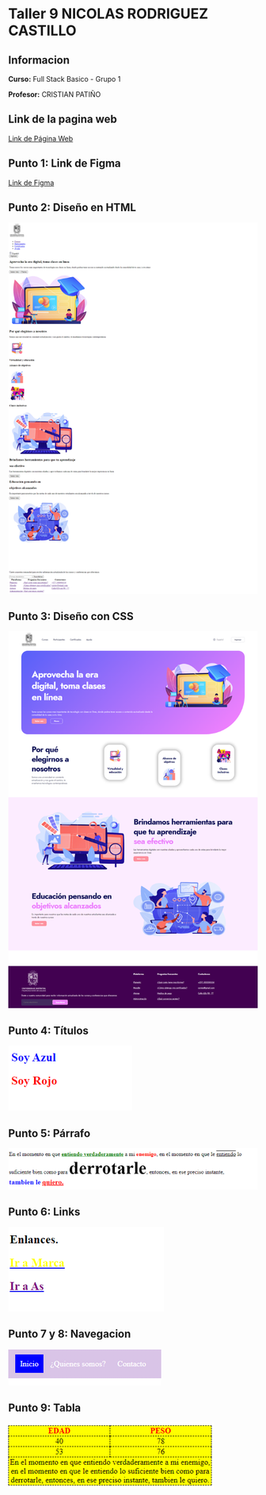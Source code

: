 <h1>Taller 9 NICOLAS RODRIGUEZ CASTILLO</h1>
<h2>Informacion</h2>
<p><b>Curso:</b> Full Stack Basico - Grupo 1</p>
<p><b>Profesor:</b> CRISTIAN PATIÑO</p>


<h2>Link de la pagina web</h2>
<a href = "https://nic0lassr.github.io/full-stack-basico/" target="_blank"> Link de Página Web </a>

<h2>Punto 1: Link de Figma</h2>
<a href = "https://www.figma.com/file/r8MGj6kKXTO5zKkJoHxpBp/Nicolas-Rodriguez-Castillo?type=design&node-id=0%3A1&mode=design&t=G7vCNuS2tJhcLo4y-1" target="_blank"> Link de Figma</a>


<h2>Punto 2: Diseño  en HTML</h2>
<img src="./public/images/punto-2.png" alt ="punto 2">

<h2>Punto 3: Diseño con CSS</h2>
<img src="./public/images/punto-3.png" alt = "punto 3">

<h2>Punto 4: Títulos</h2>
<img src="./public/images/punto-4.png" alt = "punto 4">

<h2>Punto 5: Párrafo</h2>
<img src="./public/images/punto-5.PNG" alt = "punto 5">

<h2>Punto 6: Links</h2>
<img src="./public/images/punto-6.PNG" alt = "punto 6">

<h2>Punto 7 y 8: Navegacion</h2>
<img src="./public/images/punto-7-8.PNG" alt = "punto 7 y 8">

<h2>Punto 9: Tabla</h2>
<img src="./public/images/punto-9.PNG" alt = "punto 9">